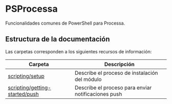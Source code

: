 # PSProcessa

Funcionalidades comunes de PowerShell para Processa.


## Estructura de la documentación

Las carpetas corresponden a los siguientes recursos de información:

| Carpeta  | Descripción  |
|---|---|
| [scripting/setup](scripting/setup)  | Describe el proceso de instalación del módulo |
| [scripting/getting-started/push](scripting/getting-started/push)  | Describe el proceso para enviar notificaciones push |
